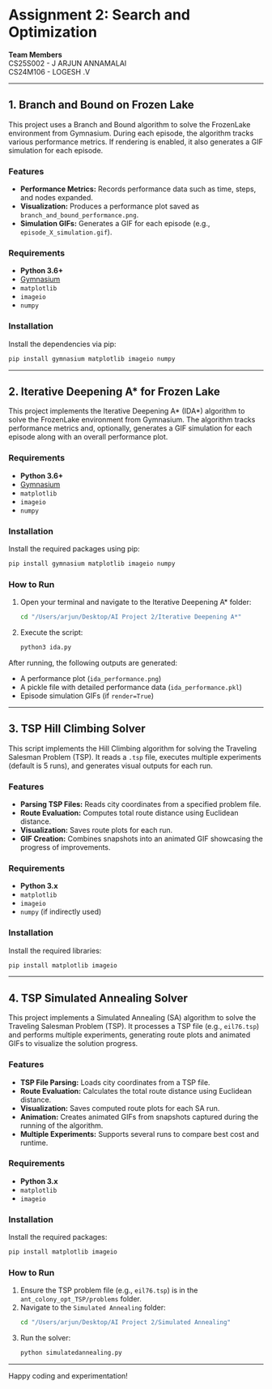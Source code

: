 # Assignment 2: Search and Optimization

**Team Members**  
CS25S002 - J ARJUN ANNAMALAI  
CS24M106 - LOGESH .V

---

## 1. Branch and Bound on Frozen Lake

This project uses a Branch and Bound algorithm to solve the FrozenLake environment from Gymnasium. During each episode, the algorithm tracks various performance metrics. If rendering is enabled, it also generates a GIF simulation for each episode.

### Features
- **Performance Metrics:** Records performance data such as time, steps, and nodes expanded.
- **Visualization:** Produces a performance plot saved as `branch_and_bound_performance.png`.
- **Simulation GIFs:** Generates a GIF for each episode (e.g., `episode_X_simulation.gif`).

### Requirements
- **Python 3.6+**
- [Gymnasium](https://github.com/Farama-Foundation/Gymnasium)
- `matplotlib`
- `imageio`
- `numpy`

### Installation
Install the dependencies via pip:
```bash
pip install gymnasium matplotlib imageio numpy
```

---

## 2. Iterative Deepening A* for Frozen Lake

This project implements the Iterative Deepening A* (IDA*) algorithm to solve the FrozenLake environment from Gymnasium. The algorithm tracks performance metrics and, optionally, generates a GIF simulation for each episode along with an overall performance plot.

### Requirements
- **Python 3.6+**
- [Gymnasium](https://github.com/Farama-Foundation/Gymnasium)
- `matplotlib`
- `imageio`
- `numpy`

### Installation
Install the required packages using pip:
```bash
pip install gymnasium matplotlib imageio numpy
```

### How to Run
1. Open your terminal and navigate to the Iterative Deepening A* folder:
    ```bash
    cd "/Users/arjun/Desktop/AI Project 2/Iterative Deepening A*"
    ```
2. Execute the script:
    ```bash
    python3 ida.py
    ```

After running, the following outputs are generated:
- A performance plot (`ida_performance.png`)
- A pickle file with detailed performance data (`ida_performance.pkl`)
- Episode simulation GIFs (if `render=True`)

---

## 3. TSP Hill Climbing Solver

This script implements the Hill Climbing algorithm for solving the Traveling Salesman Problem (TSP). It reads a `.tsp` file, executes multiple experiments (default is 5 runs), and generates visual outputs for each run.

### Features
- **Parsing TSP Files:** Reads city coordinates from a specified problem file.
- **Route Evaluation:** Computes total route distance using Euclidean distance.
- **Visualization:** Saves route plots for each run.
- **GIF Creation:** Combines snapshots into an animated GIF showcasing the progress of improvements.

### Requirements
- **Python 3.x**
- `matplotlib`
- `imageio`
- `numpy` (if indirectly used)

### Installation
Install the required libraries:
```bash
pip install matplotlib imageio
```

---

## 4. TSP Simulated Annealing Solver

This project implements a Simulated Annealing (SA) algorithm to solve the Traveling Salesman Problem (TSP). It processes a TSP file (e.g., `eil76.tsp`) and performs multiple experiments, generating route plots and animated GIFs to visualize the solution progress.

### Features
- **TSP File Parsing:** Loads city coordinates from a TSP file.
- **Route Evaluation:** Calculates the total route distance using Euclidean distance.
- **Visualization:** Saves computed route plots for each SA run.
- **Animation:** Creates animated GIFs from snapshots captured during the running of the algorithm.
- **Multiple Experiments:** Supports several runs to compare best cost and runtime.

### Requirements
- **Python 3.x**
- `matplotlib`
- `imageio`

### Installation
Install the required packages:
```bash
pip install matplotlib imageio
```

### How to Run
1. Ensure the TSP problem file (e.g., `eil76.tsp`) is in the `ant_colony_opt_TSP/problems` folder.
2. Navigate to the `Simulated Annealing` folder:
    ```bash
    cd "/Users/arjun/Desktop/AI Project 2/Simulated Annealing"
    ```
3. Run the solver:
    ```bash
    python simulatedannealing.py
    ```

---

Happy coding and experimentation!